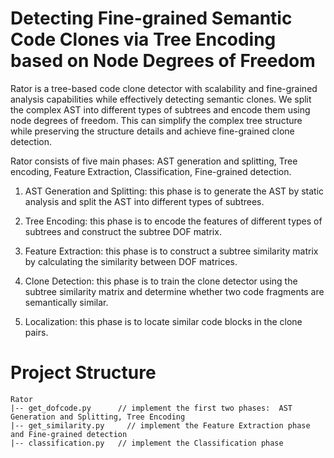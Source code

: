 # Detecting Fine-grained Semantic Code Clones via Tree Encoding based on Node Degrees of Freedom
Rator is a tree-based code clone detector with scalability and fine-grained analysis capabilities while effectively detecting semantic clones. We split the complex AST into different types of subtrees and encode them using node degrees of freedom. This can simplify the complex tree structure while preserving the structure details and achieve fine-grained clone detection.

Rator consists of five main phases: AST generation and splitting, Tree encoding, Feature Extraction, Classification, Fine-grained detection.

1. AST Generation and Splitting: this phase is to generate the AST by static analysis and split the AST into different types of subtrees.

2. Tree Encoding: this phase is to encode the features of different types of subtrees and construct the subtree DOF matrix. 

3. Feature Extraction: this phase is to construct a subtree similarity matrix by calculating the similarity between DOF matrices.

4. Clone Detection: this phase is to train the clone detector using the subtree similarity matrix and determine whether two code fragments are semantically similar.

5. Localization: this phase is to locate similar code blocks in the clone pairs.

# Project Structure
```
Rator 
|-- get_dofcode.py     	// implement the first two phases:  AST Generation and Splitting, Tree Encoding
|-- get_similarity.py     // implement the Feature Extraction phase and Fine-grained detection
|-- classification.py   // implement the Classification phase  
```
